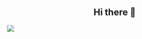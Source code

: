 <h2 style="text-align:center">Hi there 👋</h2>
<div style="width:100%;height:0;padding-bottom:56%;position:relative;">
  <img src="https://media.giphy.com/media/I5KnHHeKKhFnO/giphy.gif"  />
</div>
